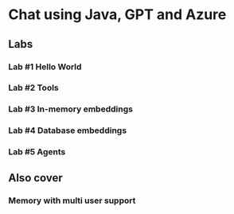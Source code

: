 # Chat using Java, GPT and Azure

## Labs

### Lab #1 Hello World

### Lab #2 Tools

### Lab #3 In-memory embeddings

### Lab #4 Database embeddings

### Lab #5 Agents

## Also cover

### Memory with multi user support


